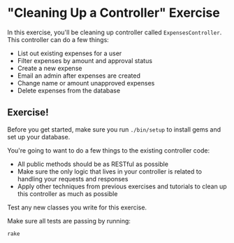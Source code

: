 # "Cleaning Up a Controller" Exercise

In this exercise, you'll be cleaning up controller called
`ExpensesController`. This controller can do a few things:

* List out existing expenses for a user
* Filter expenses by amount and approval status
* Create a new expense
* Email an admin after expenses are created
* Change name or amount unapproved expenses
* Delete expenses from the database

## Exercise!

Before you get started, make sure you run `./bin/setup` to install gems
and set up your database.

You're going to want to do a few things to the existing controller code:

* All public methods should be as RESTful as possible
* Make sure the only logic that lives in your controller is related to handling
your requests and responses
* Apply other techniques from previous exercises and tutorials to clean up this
controller as much as possible

Test any new classes you write for this exercise.

Make sure all tests are passing by running:

`rake`
